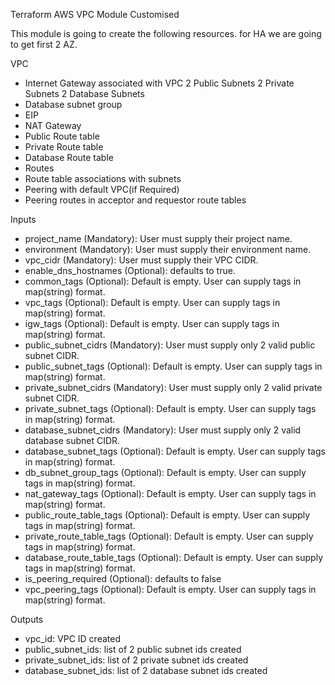 Terraform AWS VPC Module Customised

This module is going to create the following resources. for HA we are going to get first 2 AZ.

VPC

* Internet Gateway associated with VPC
2 Public Subnets
2 Private Subnets
2 Database Subnets
* Database subnet group
* EIP
* NAT Gateway
* Public Route table
* Private Route table
* Database Route table
* Routes
* Route table associations with subnets
* Peering with default VPC(if Required)
* Peering routes in acceptor and requestor route tables

Inputs

* project_name (Mandatory): User must supply their project name.
* environment (Mandatory): User must supply their environment name.
* vpc_cidr (Mandatory): User must supply their VPC CIDR.
* enable_dns_hostnames (Optional): defaults to true.
* common_tags (Optional): Default is empty. User can supply tags in map(string) format.
* vpc_tags (Optional): Default is empty. User can supply tags in map(string) format.
* igw_tags (Optional): Default is empty. User can supply tags in map(string) format.
* public_subnet_cidrs (Mandatory): User must supply only 2 valid public subnet CIDR.
* public_subnet_tags (Optional): Default is empty. User can supply tags in map(string) format.
* private_subnet_cidrs (Mandatory): User must supply only 2 valid private subnet CIDR.
* private_subnet_tags (Optional): Default is empty. User can supply tags in map(string) format.
* database_subnet_cidrs (Mandatory): User must supply only 2 valid database subnet CIDR.
* database_subnet_tags (Optional): Default is empty. User can supply tags in map(string) format.
* db_subnet_group_tags (Optional): Default is empty. User can supply tags in map(string) format.
* nat_gateway_tags (Optional): Default is empty. User can supply tags in map(string) format.
* public_route_table_tags (Optional): Default is empty. User can supply tags in map(string) format.
* private_route_table_tags (Optional): Default is empty. User can supply tags in map(string) format.
* database_route_table_tags (Optional): Default is empty. User can supply tags in map(string) format.
* is_peering_required (Optional): defaults to false
* vpc_peering_tags (Optional): Default is empty. User can supply tags in map(string) format.

Outputs

* vpc_id: VPC ID created
* public_subnet_ids: list of 2 public subnet ids created
* private_subnet_ids: list of 2 private subnet ids created
* database_subnet_ids: list of 2 database subnet ids created
